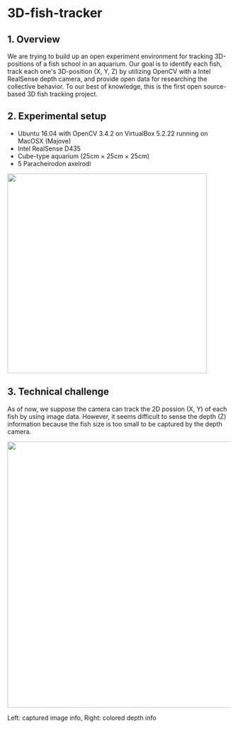 # 3D-fish-tracker
## 1. Overview
We are trying to build up an open experiment environment for tracking 3D-positions of a fish school in an aquarium.
Our goal is to identify each fish, track each one's 3D-position (X, Y, Z) by utilizing OpenCV with a Intel RealSense depth camera, and provide open data for researching the collective behavior. 
To our best of knowledge, this is the first open source-based 3D fish tracking project.

## 2. Experimental setup
- Ubuntu 16.04 with OpenCV 3.4.2 on VirtualBox 5.2.22 running on MacOSX (Majove) 
- Intel RealSense D435
- Cube-type aquarium (25cm × 25cm × 25cm)
- 5 Paracheirodon axelrodi
<img src="https://user-images.githubusercontent.com/13718037/69966934-bc61fe00-155a-11ea-96fb-886b53e130cd.jpg" width="450px">

## 3. Technical challenge
As of now, we suppose the camera can track the 2D possion (X, Y) of each fish by using image data.
However, it seems difficult to sense the depth (Z) information because the fish size is too small to be captured by the depth camera.
  
<img src="https://user-images.githubusercontent.com/13718037/69971016-9c363d00-1562-11ea-9f14-7923f210b177.png" width="600px">
  
Left: captured image info, Right: colored depth info
